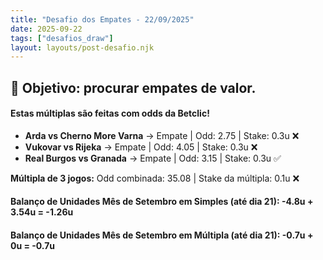 ```yaml
---
title: "Desafio dos Empates - 22/09/2025"
date: 2025-09-22
tags: ["desafios_draw"]
layout: layouts/post-desafio.njk
---
```


## 🎯 Objetivo: procurar empates de valor.  

#### Estas múltiplas são feitas com odds da Betclic!

- **Arda vs Cherno More Varna** → Empate | Odd: 2.75 | Stake: 0.3u ❌
- **Vukovar vs Rijeka** → Empate | Odd: 4.05 | Stake: 0.3u ❌
- **Real Burgos vs Granada** → Empate | Odd: 3.15 | Stake: 0.3u ✅

**Múltipla de 3 jogos:** Odd combinada: 35.08 | Stake da múltipla: 0.1u ❌

#### Balanço de Unidades Mês de Setembro em Simples (até dia 21): -4.8u + 3.54u = -1.26u
#### Balanço de Unidades Mês de Setembro em Múltipla (até dia 21): -0.7u + 0u = -0.7u